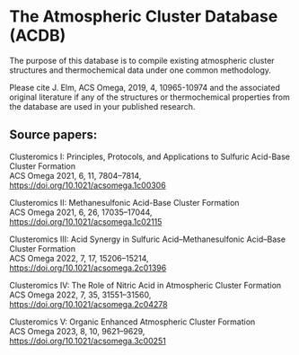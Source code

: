 # The Atmospheric Cluster Database (ACDB)

The purpose of this database is to compile existing atmospheric cluster structures and thermochemical data under one common methodology. 

Please cite J. Elm, ACS Omega, 2019, 4, 10965-10974 and the associated original literature if any of the structures or thermochemical properties from the database are used in your published research.


## Source papers:

Clusteromics I: Principles, Protocols, and Applications to Sulfuric Acid-Base Cluster Formation\
ACS Omega 2021, 6, 11, 7804–7814, https://doi.org/10.1021/acsomega.1c00306

Clusteromics II: Methanesulfonic Acid-Base Cluster Formation\
ACS Omega 2021, 6, 26, 17035–17044, https://doi.org/10.1021/acsomega.1c02115

Clusteromics III: Acid Synergy in Sulfuric Acid–Methanesulfonic Acid–Base Cluster Formation\
ACS Omega 2022, 7, 17, 15206–15214, https://doi.org/10.1021/acsomega.2c01396

Clusteromics IV: The Role of Nitric Acid in Atmospheric Cluster Formation\
ACS Omega 2022, 7, 35, 31551–31560, https://doi.org/10.1021/acsomega.2c04278

Clusteromics V: Organic Enhanced Atmospheric Cluster Formation\
ACS Omega 2023, 8, 10, 9621–9629, https://doi.org/10.1021/acsomega.3c00251
